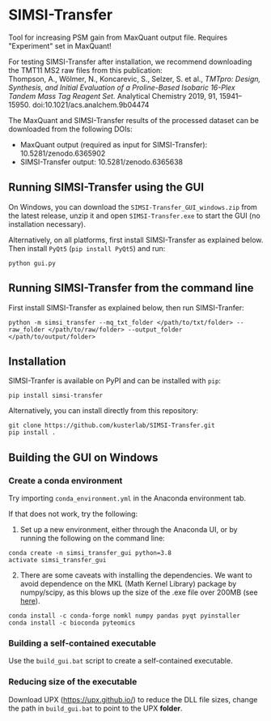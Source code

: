 # SIMSI-Transfer

Tool for increasing PSM gain from MaxQuant output file. Requires "Experiment" set in MaxQuant! 

For testing SIMSI-Transfer after installation, we recommend downloading the TMT11 MS2 raw files from this publication:  
Thompson, A., Wölmer, N., Koncarevic, S., Selzer, S. et al., _TMTpro: Design, Synthesis, and Initial Evaluation of a Proline-Based Isobaric 16-Plex Tandem Mass Tag Reagent Set._ Analytical Chemistry 2019, 91, 15941–15950. doi:10.1021/acs.analchem.9b04474

The MaxQuant and SIMSI-Transfer results of the processed dataset can be downloaded from the following DOIs:  
- MaxQuant output (required as input for SIMSI-Transfer): 10.5281/zenodo.6365902
- SIMSI-Transfer output: 10.5281/zenodo.6365638

## Running SIMSI-Transfer using the GUI

On Windows, you can download the `SIMSI-Transfer_GUI_windows.zip` from the latest release, unzip it and open `SIMSI-Transfer.exe` to start the GUI (no installation necessary).

Alternatively, on all platforms, first install SIMSI-Transfer as explained below. Then install `PyQt5` (`pip install PyQt5`) and run:

```shell
python gui.py
```

## Running SIMSI-Transfer from the command line

First install SIMSI-Transfer as explained below, then run SIMSI-Tranfer:

```shell
python -m simsi_transfer --mq_txt_folder </path/to/txt/folder> --raw_folder </path/to/raw/folder> --output_folder </path/to/output/folder>
```

## Installation

SIMSI-Tranfer is available on PyPI and can be installed with `pip`:

```shell
pip install simsi-transfer
```

Alternatively, you can install directly from this repository:

```shell
git clone https://github.com/kusterlab/SIMSI-Transfer.git
pip install .
```

## Building the GUI on Windows

### Create a conda environment

Try importing `conda_environment.yml` in the Anaconda environment tab.

If that does not work, try the following:

1. Set up a new environment, either through the Anaconda UI, or by running the following on the command line:

```
conda create -n simsi_transfer_gui python=3.8
activate simsi_transfer_gui
```

2. There are some caveats with installing the dependencies. We want to avoid dependence on the MKL (Math Kernel Library) package by numpy/scipy, as this blows up the size of the .exe file over 200MB (see [here](https://github.com/pyinstaller/pyinstaller/issues/2270)).

```
conda install -c conda-forge nomkl numpy pandas pyqt pyinstaller
conda install -c bioconda pyteomics
```

### Building a self-contained executable

Use the `build_gui.bat` script to create a self-contained executable.


### Reducing size of the executable

Download UPX (https://upx.github.io/) to reduce the DLL file sizes, change the path in `build_gui.bat` to point to the UPX **folder**.
